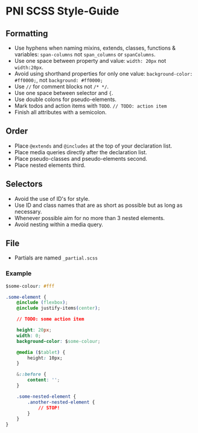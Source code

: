 # PNI SCSS Style-Guide

## Formatting
* Use hyphens when naming mixins, extends, classes, functions & variables: `span-columns` not `span_columns` or `spanColumns`.
* Use one space between property and value: `width: 20px` not `width:20px`.
* Avoid using shorthand properties for only one value: `background-color: #ff0000;`, not `background: #ff0000;`
* Use `//` for comment blocks not `/* */`.
* Use one space between selector and `{`.
* Use double colons for pseudo-elements.
* Mark todos and action items with `TODO`.  `// TODO: action item`
* Finish all attributes with a semicolon. 

## Order
* Place `@extends` and `@includes` at the top of your declaration list.
* Place media queries directly after the declaration list.
* Place pseudo-classes and pseudo-elements second.
* Place nested elements third.

## Selectors
* Avoid the use of ID's for style.
* Use ID and class names that are as short as possible but as long as necessary.
* Whenever possible aim for no more than 3 nested elements. 
* Avoid nesting within a media query.

## File
* Partials are named `_partial.scss`

### Example

```css
$some-colour: #fff

.some-element {
    @include (flexbox);
    @include justify-items(center);

    // TODO: some action item

    height: 20px;
    width: 0;
    background-color: $some-colour;

    @media ($tablet) {
        height: 10px;
    }

    &::before {
        content: '';
    }

    .some-nested-element {
        .another-nested-element {
            // STOP!
        }
    }
}

```
